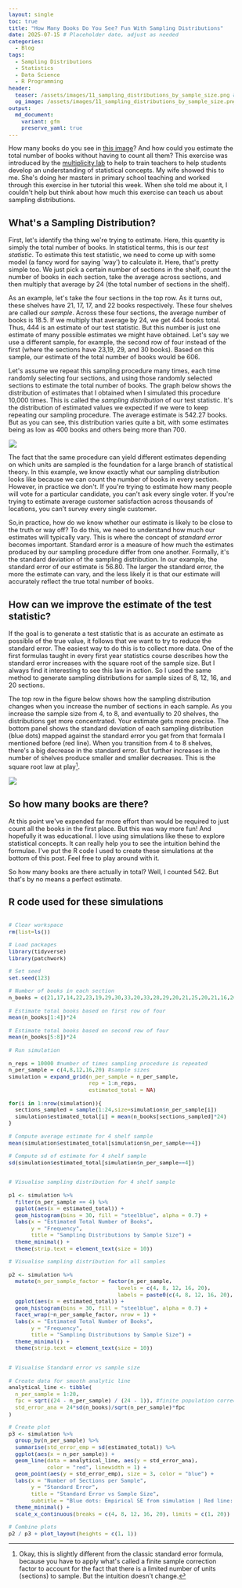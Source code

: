 ```yaml
---
layout: single
toc: true
title: "How Many Books Do You See? Fun With Sampling Distributions"
date: 2025-07-15 # Placeholder date, adjust as needed
categories:
  - Blog
tags:
  - Sampling Distributions
  - Statistics
  - Data Science
  - R Programming
header:
  teaser: /assets/images/11_sampling_distributions_by_sample_size.png # Placeholder image path
  og_image: /assets/images/11_sampling_distributions_by_sample_size.png # Placeholder image path
output:
  md_document:
    variant: gfm
    preserve_yaml: true
---
```


<style>
  body {
    font-size: 0.8em; /* Adjust font size just for this page */
  }
</style>

How many books do you see in [this image](https://bpb-us-e1.wpmucdn.com/sites.northwestern.edu/dist/1/5269/files/2021/07/R.057-About.pdf)? And how could you estimate the total number of books without having to count all them? This exercise was introduced by the [multiplicity lab](https://multiplicitylab.northwestern.edu/project/ltt_r-057-about/) to help to train teachers to help students develop an understanding of statistical concepts. My wife showed this to me. She's doing her masters in primary school teaching and worked through this exercise in her tutorial this week. When she told me about it, I couldn't help but think about how much this exercise can teach us about sampling distributions.

## What's a Sampling Distribution?

First, let's identify the thing we're trying to estimate. Here, this quantity is simply the total number of books. In statistical terms, this is our _test statistic_. To estimate this test statistic, we need to come up with some model (a fancy word for saying 'way') to calculate it. Here, that's pretty simple too. We just pick a certain number of sections in the shelf, count the number of books in each section, take the average across sections, and then multiply that average by 24 (the total number of sections in the shelf).

As an example, let's take the four sections in the top row. As it turns out, these shelves have 21, 17, 17, and 22 books respectively. These four shelves are called our _sample_. Across these four sections, the average number of books is 18.5. If we multiply that average by 24, we get 444 books total. Thus, 444 is an estimate of our test statistic. But this number is just one estimate of many possible estimates we might have obtained. Let's say we use a different sample, for example, the second row of four instead of the first (where the sections have 23,19, 29, and 30 books). Based on this sample, our estimate of the total number of books would be 606.

Let's assume we repeat this sampling procedure many times, each time randomly selecting four sections, and using those randomly selected sections to estimate the total number of books. The graph below shows the distribution of estimates that I obtained when I simulated this procedure 10,000 times. This is called the _sampling distribution_ of our test statistic. It's the distribution of estimated values we expected if we were to keep repeating our sampling procedure. The average estimate is 542.27 books. But as you can see, this distribution varies quite a bit, with some estimates being as low as 400 books and others being more than 700.

![](/assets/images/11_sampling_distributions_of_4_shelf_sample.png)

The fact that the same procedure can yield different estimates depending on which units are sampled is the foundation
for a large branch of statistical theory. In this example, we know exactly what our sampling distribution looks like because we can count the number of books in every section. However, in practice we don't. If you're trying to estimate how many people will vote for a particular candidate, you can't ask every single voter. If you're trying to estimate average customer satisfaction across thousands of locations, you can't survey every single customer. 

So,in practice, how do we know whether our estimate is likely to be close to the truth or way off? To do this, we need to understand how much our estimates will typically vary. This is where the concept of _standard error_ becomes important. Standard error is a measure of how much the estimates produced by our sampling procedure differ from one another. Formally, it's the standard deviation of the sampling distribution. In our example, the standard error of our estimate is 56.80. The larger the standard error, the more the estimate can vary, and the less likely it is that our estimate will accurately reflect the true total number of books.

## How can we improve the estimate of the test statistic?

If the goal is to generate a test statistic that is as accurate an estimate as possible of the true value, it follows that we want to try to reduce the standard error. The easiest way to do this is to collect more data. One of the first formulas taught in every first year statistics course describes how the standard error increases with the square root of the sample size. But I always find it interesting to see this law in action. So I used the same method to generate sampling distributions for sample sizes of 8, 12, 16, and 20 sections. 

The top row in the figure below shows how the sampling distribution changes when you increase the number of sections in each sample. As you increase the sample size from 4, to 8, and eventually to 20 shelves, the distributions get more concentrated. Your estimate gets more precise. The bottom panel shows the standard deviation of each sampling distribution (blue dots) mapped against the standard error you get from that formala I mentioned before (red line). When you transition from 4 to 8 shelves, there's a big decrease in the standard error. But further increases in the number of shelves produce smaller and smaller decreases. This is the square root law at play[^1]. 

![](/assets/images/11_sampling_distributions_by_sample_size.png)

## So how many books are there?

At this point we've expended far more effort than would be required to just count all the books in the first place. But this was way more fun! And hopefully it was educational. I love using simulations like these to explore statistical concepts. It can really help you to see the intuition behind the formulae. I've put the R code I used to create these simulations at the bottom of this post. Feel free to play around with it.

So how many books are there actually in total? Well, I counted 542. But that's by no means a perfect estimate. 

[^1]: Okay, this is slightly different from the classic standard error formula, because you have to apply what's called a finite sample correction factor to account for the fact that there is a limited number of units (sections) to sample. But the intuition doesn't change.

## R code used for these simulations

```r

# Clear workspace
rm(list=ls())

# Load packages
library(tidyverse)
library(patchwork)

# Set seed
set.seed(123)

# Number of books in each section
n_books = c(21,17,14,22,23,19,29,30,33,20,33,28,29,20,21,25,20,21,16,20,20,21,18,22)

# Estimate total books based on first row of four
mean(n_books[1:4])*24

# Estimate total books based on second row of four
mean(n_books[5:8])*24

# Run simulation

n_reps = 10000 #number of times sampling procedure is repeated
n_per_sample = c(4,8,12,16,20) #sample sizes 
simulation = expand_grid(n_per_sample = n_per_sample,
                         rep = 1:n_reps,
                         estimated_total = NA)

for(i in 1:nrow(simulation)){
  sections_sampled = sample(1:24,size=simulation$n_per_sample[i])
  simulation$estimated_total[i] = mean(n_books[sections_sampled]*24)
}

# Compute average estimate for 4 shelf sample
mean(simulation$estimated_total[simulation$n_per_sample==4])

# Compute sd of estimate for 4 shelf sample
sd(simulation$estimated_total[simulation$n_per_sample==4])


# Visualise sampling distribution for 4 shelf sample

p1 <- simulation %>%
  filter(n_per_sample == 4) %>%
  ggplot(aes(x = estimated_total)) +
  geom_histogram(bins = 30, fill = "steelblue", alpha = 0.7) +
  labs(x = "Estimated Total Number of Books",
       y = "Frequency",
       title = "Sampling Distributions by Sample Size") +
  theme_minimal() +
  theme(strip.text = element_text(size = 10))

# Visualise sampling distribution for all samples

p2 <- simulation %>%
  mutate(n_per_sample_factor = factor(n_per_sample,
                                  levels = c(4, 8, 12, 16, 20),
                                  labels = paste0(c(4, 8, 12, 16, 20), " sections sampled"))) %>%
  ggplot(aes(x = estimated_total)) +
  geom_histogram(bins = 30, fill = "steelblue", alpha = 0.7) +
  facet_wrap(~n_per_sample_factor, nrow = 1) +
  labs(x = "Estimated Total Number of Books",
       y = "Frequency",
       title = "Sampling Distributions by Sample Size") +
  theme_minimal() +
  theme(strip.text = element_text(size = 10))


# Visualise Standard error vs sample size

# Create data for smooth analytic line
analytical_line <- tibble(
  n_per_sample = 1:20,
  fpc = sqrt((24 - n_per_sample) / (24 - 1)), #finite population correction
  std_error_ana = 24*sd(n_books)/sqrt(n_per_sample)*fpc
)

# Create plot
p3 <- simulation %>%
  group_by(n_per_sample) %>%
  summarise(std_error_emp = sd(estimated_total)) %>%
  ggplot(aes(x = n_per_sample)) +
  geom_line(data = analytical_line, aes(y = std_error_ana), 
            color = "red", linewidth = 1) +
  geom_point(aes(y = std_error_emp), size = 3, color = "blue") +
  labs(x = "Number of Sections per Sample",
       y = "Standard Error",
       title = "Standard Error vs Sample Size",
       subtitle = "Blue dots: Empirical SE from simulation | Red line: Analytical SE") +
  theme_minimal() +
  scale_x_continuous(breaks = c(4, 8, 12, 16, 20), limits = c(1, 20))

# Combine plots
p2 / p3 + plot_layout(heights = c(1, 1))

```